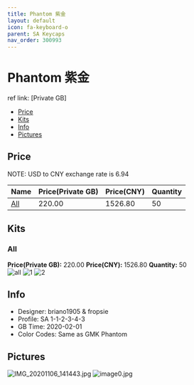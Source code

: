 ```yaml
---
title: Phantom 紫金
layout: default
icon: fa-keyboard-o
parent: SA Keycaps
nav_order: 300993
---
```


# Phantom 紫金

ref link: [Private GB] 
* [Price](#price)  
* [Kits](#kits)  
* [Info](#info)  
* [Pictures](#pictures)  


## Price  

NOTE: USD to CNY exchange rate is 6.94

| Name          | Price(Private GB)    |  Price(CNY) | Quantity |
| ------------- | ------------ |  ---------- | -------- |
|[All](#all)|220.00|1526.80|50|


## Kits  
### All  
**Price(Private GB):** 220.00    **Price(CNY):** 1526.80    **Quantity:** 50  
<img src="{{ 'assets/images/sa-keycaps/phantom/kits_pics/all.png' | relative_url }}" alt="all" class="image featured">
<img src="{{ 'assets/images/sa-keycaps/phantom/kits_pics/1.jpeg' | relative_url }}" alt="1" class="image featured">
<img src="{{ 'assets/images/sa-keycaps/phantom/kits_pics/2.jpeg' | relative_url }}" alt="2" class="image featured">


## Info  
* Designer: briano1905 & fropsie  
* Profile: SA 1-1-2-3-4-3    
* GB Time: 2020-02-01  
* Color Codes: Same as GMK Phantom  

## Pictures  
<img src="{{ 'assets/images/sa-keycaps/phantom/rendering_pics/IMG_20201106_141443.jpg' | relative_url }}" alt="IMG_20201106_141443.jpg" class="image featured">
<img src="{{ 'assets/images/sa-keycaps/phantom/rendering_pics/image0.jpg' | relative_url }}" alt="image0.jpg" class="image featured">
